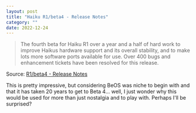 ```yaml
---
layout: post
title: "Haiku R1/beta4 - Release Notes"
category: ""
date: 2022-12-24
---
```


>The fourth beta for Haiku R1 over a year and a half of hard work to improve Haikus hardware support and its overall stability, and to make lots more software ports available for use. Over 400 bugs and enhancement tickets have been resolved for this release.

Source: [R1/beta4 - Release Notes](https://www.haiku-os.org/get-haiku/r1beta4/release-notes/)

This is pretty impressive, but considering BeOS was niche to begin with and that it has taken 20 years to get to Beta 4... well, I just wonder why this would be used for more than just nostalgia and to play with.  Perhaps I'll be surprised?
